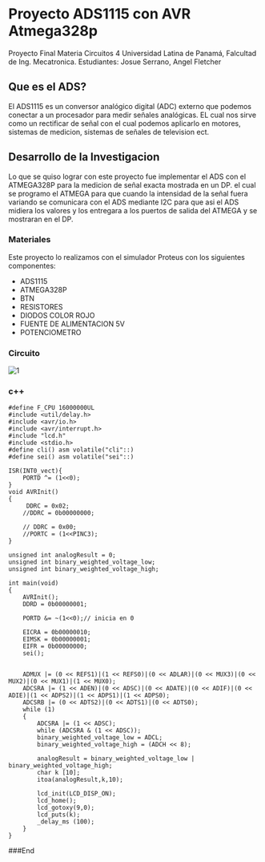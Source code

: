 # Proyecto ADS1115 con AVR Atmega328p

Proyecto Final Materia Circuitos 4 Universidad Latina de Panamá, Falcultad de Ing. Mecatronica. Estudiantes: Josue Serrano, Angel Fletcher

## Que es el ADS?

El ADS1115 es un conversor analógico digital (ADC) externo que podemos conectar a un procesador para medir señales analógicas. EL cual nos sirve como un rectificar de señal con el cual podemos aplicarlo en motores, sistemas de medicion, sistemas de señales de television ect.

## Desarrollo de la Investigacion

Lo que se quiso lograr con este proyecto fue implementar el ADS con el ATMEGA328P para la medicion de señal exacta mostrada en un DP. el cual se programo el ATMEGA para que cuando la intensidad de la señal fuera variando se comunicara con el ADS mediante I2C para que asi el ADS midiera los valores y los entregara a los puertos de salida del ATMEGA y se mostraran en el DP.

### Materiales

Este proyecto lo realizamos con el simulador Proteus con los siguientes componentes:

- ADS1115
- ATMEGA328P
- BTN
- RESISTORES
- DIODOS COLOR ROJO
- FUENTE DE ALIMENTACION 5V
- POTENCIOMETRO

### Circuito

![1](https://user-images.githubusercontent.com/66578651/86848227-3b7c5f00-c073-11ea-98dd-2059a25ed71d.JPG)

### c++

    #define F_CPU 16000000UL
    #include <util/delay.h>
    #include <avr/io.h>
    #include <avr/interrupt.h>
    #include "lcd.h"
    #include <stdio.h>
    #define cli() asm volatile("cli"::)
    #define sei() asm volatile("sei"::)

    ISR(INT0_vect){
    	PORTD ^= (1<<0);
    }
    void AVRInit()
    {
    	 DDRC = 0x02;
    	//DDRC = 0b00000000;

    	// DDRC = 0x00;
    	//PORTC = (1<<PINC3);
    }

    unsigned int analogResult = 0;
    unsigned int binary_weighted_voltage_low;
    unsigned int binary_weighted_voltage_high;

    int main(void)
    {
    	AVRInit();
    	DDRD = 0b00000001;

    	PORTD &= ~(1<<0);// inicia en 0

    	EICRA = 0b00000010;
    	EIMSK = 0b00000001;
    	EIFR = 0b00000000;
    	sei();


    	ADMUX |= (0 << REFS1)|(1 << REFS0)|(0 << ADLAR)|(0 << MUX3)|(0 << MUX2)|(0 << MUX1)|(1 << MUX0);
    	ADCSRA |= (1 << ADEN)|(0 << ADSC)|(0 << ADATE)|(0 << ADIF)|(0 << ADIE)|(1 << ADPS2)|(1 << ADPS1)|(1 << ADPS0);
    	ADCSRB |= (0 << ADTS2)|(0 << ADTS1)|(0 << ADTS0);
    	while (1)
    	{
    		ADCSRA |= (1 << ADSC);
    		while (ADCSRA & (1 << ADSC));
    		binary_weighted_voltage_low = ADCL;
    		binary_weighted_voltage_high = (ADCH << 8);

    		analogResult = binary_weighted_voltage_low | binary_weighted_voltage_high;
    		char k [10];
    		itoa(analogResult,k,10);

    		lcd_init(LCD_DISP_ON);
    		lcd_home();
    		lcd_gotoxy(9,0);
    		lcd_puts(k);
    		_delay_ms (100);
    	}
    }

###End
